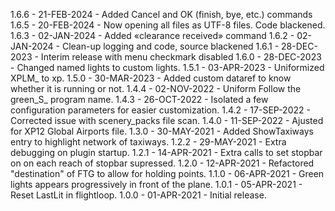 1.6.6 - 21-FEB-2024 - Added Cancel and OK (finish, bye, etc.) commands
1.6.5 - 20-FEB-2024 - Now opening all files as UTF-8 files. Code blackened.
1.6.3 - 02-JAN-2024 - Added «clearance received» command
1.6.2 - 02-JAN-2024 - Clean-up logging and code, source blackened
1.6.1 - 28-DEC-2023 - Interim release with menu checkmark disabled
1.6.0 - 28-DEC-2023 - Changed named lights to custom lights.
1.5.1 - 03-APR-2023 - Uniformized XPLM_ to xp.
1.5.0 - 30-MAR-2023 - Added custom dataref to know whether it is running or not.
1.4.4 - 02-NOV-2022 - Uniform Follow the green_S_ program name.
1.4.3 - 26-OCT-2022 - Isolated a few configuration parameters for easier customization.
1.4.2 - 17-SEP-2022 - Corrected issue with scenery_packs file scan.
1.4.0 - 11-SEP-2022 - Ajusted for XP12 Global Airports file.
1.3.0 - 30-MAY-2021 - Added ShowTaxiways entry to highlight network of taxiways.
1.2.2 - 29-MAY-2021 - Extra debugging on plugin startup.
1.2.1 - 14-APR-2021 - Extra calls to set stopbar on on each reach of stopbar supressed.
1.2.0 - 12-APR-2021 - Refactored "destination" of FTG to allow for holding points.
1.1.0 - 06-APR-2021 - Green lights appears progressively in front of the plane.
1.0.1 - 05-APR-2021 - Reset LastLit in flightloop.
1.0.0 - 01-APR-2021 - Initial release.